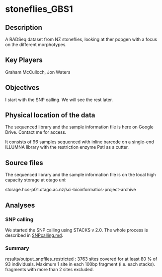 # stoneflies_GBS1

## Description
A RADSeq dataset from NZ stoneflies, looking at ther popgen with a focus on the different morphotypes.

## Key Players
Graham McCulloch, Jon Waters

## Objectives
I start with the SNP calling. We will see the rest later.

## Physical location of the data
The sequenced library and the sample information file is here on Google Drive. Contact me for access.

It consists of 96 samples sequenced with inline barcode on a single-end ILLUMNA library with the restriction enzyme PstI as a cutter.

## Source files

The sequenced library and the sample information file is  on the local high capacity storage at otago uni:

storage.hcs-p01.otago.ac.nz/sci-bioinformatics-project-archive

## Analyses
### SNP calling

We started the SNP calling using STACKS v 2.0. The whole process is described in [SNPcalling.md](SNPcalling.md). 


### Summary

results/output_snpfiles_restricted : 3763 sites covered for at least 80 % of 93 individuals. Maximum 1 site in each 100bp fragment (i.e. each stacks). fragments with more than 2 sites excluded.